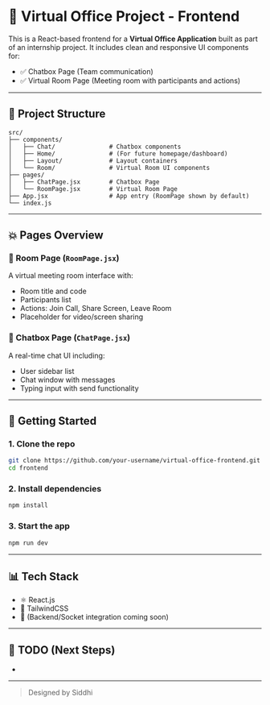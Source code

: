 # 🏢 Virtual Office Project - Frontend

This is a React-based frontend for a **Virtual Office Application** built as part of an internship project. It includes clean and responsive UI components for:

* ✅ Chatbox Page (Team communication)
* ✅ Virtual Room Page (Meeting room with participants and actions)

---

## 📁 Project Structure

```
src/
├── components/
│   ├── Chat/               # Chatbox components
│   ├── Home/               # (For future homepage/dashboard)
│   ├── Layout/             # Layout containers
│   └── Room/               # Virtual Room UI components
├── pages/
│   ├── ChatPage.jsx        # Chatbox Page
│   └── RoomPage.jsx        # Virtual Room Page
├── App.jsx                 # App entry (RoomPage shown by default)
└── index.js
```

---

## 💥 Pages Overview

### 🔹 Room Page (`RoomPage.jsx`)

A virtual meeting room interface with:

* Room title and code
* Participants list
* Actions: Join Call, Share Screen, Leave Room
* Placeholder for video/screen sharing

### 🔹 Chatbox Page (`ChatPage.jsx`)

A real-time chat UI including:

* User sidebar list
* Chat window with messages
* Typing input with send functionality

---

## 🚀 Getting Started

### 1. Clone the repo

```bash
git clone https://github.com/your-username/virtual-office-frontend.git
cd frontend
```

### 2. Install dependencies

```bash
npm install
```

### 3. Start the app

```bash
npm run dev
```

---

## 📊 Tech Stack

* ⚛️ React.js
* 💨 TailwindCSS
* 🧐 (Backend/Socket integration coming soon)

---

## 📌 TODO (Next Steps)

*

---

> Designed by Siddhi
